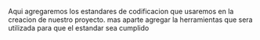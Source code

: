 Aqui agregaremos los estandares de codificacion que usaremos en la creacion de nuestro proyecto. mas aparte agregar la herramientas que sera utilizada para que el estandar sea cumplido